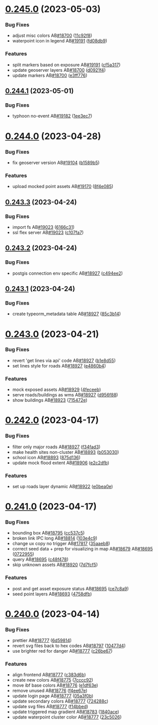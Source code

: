 # [0.245.0](https://github.com/rodekruis/IBF-system/compare/v0.244.1...v0.245.0) (2023-05-03)


### Bug Fixes

* adjust misc colors AB[#18700](https://github.com/rodekruis/IBF-system/issues/18700) ([11c92f8](https://github.com/rodekruis/IBF-system/commit/11c92f85903a3cb1200cdef38b72c451d5c6ca66))
* waterpoint icon in legend AB[#19191](https://github.com/rodekruis/IBF-system/issues/19191) ([fd08db9](https://github.com/rodekruis/IBF-system/commit/fd08db96ceb6187e9f21ef545e33f016d1e34023))


### Features

* split markers based on exposure AB[#19191](https://github.com/rodekruis/IBF-system/issues/19191) ([cf5a317](https://github.com/rodekruis/IBF-system/commit/cf5a317428623a71d31b637f13c3d64ccc7ba4ac))
* update geoserver layers AB[#18700](https://github.com/rodekruis/IBF-system/issues/18700) ([d0921f4](https://github.com/rodekruis/IBF-system/commit/d0921f42372144bfacdef8e81c77fd225c13b499))
* update markers AB[#18700](https://github.com/rodekruis/IBF-system/issues/18700) ([e3ff776](https://github.com/rodekruis/IBF-system/commit/e3ff776f93f1662334d0e44ccb04eac159bf15f7))



## [0.244.1](https://github.com/rodekruis/IBF-system/compare/v0.244.0...v0.244.1) (2023-05-01)


### Bug Fixes

* typhoon no-event AB[#19182](https://github.com/rodekruis/IBF-system/issues/19182) ([1ee3ec7](https://github.com/rodekruis/IBF-system/commit/1ee3ec7005a4a3691da5dac74802681cba84834a))



# [0.244.0](https://github.com/rodekruis/IBF-system/compare/v0.243.3...v0.244.0) (2023-04-28)


### Bug Fixes

* fix geoserver version AB[#19104](https://github.com/rodekruis/IBF-system/issues/19104) ([b1589b5](https://github.com/rodekruis/IBF-system/commit/b1589b5017a711c6b9ab2ed946ea1e2b2adec31d))


### Features

* upload mocked point assets AB[#19170](https://github.com/rodekruis/IBF-system/issues/19170) ([8f4e085](https://github.com/rodekruis/IBF-system/commit/8f4e0857a6fd4095b9b109dc15c2037a755f224c))



## [0.243.3](https://github.com/rodekruis/IBF-system/compare/v0.243.2...v0.243.3) (2023-04-24)


### Bug Fixes

* import fs AB[#19023](https://github.com/rodekruis/IBF-system/issues/19023) ([6166c31](https://github.com/rodekruis/IBF-system/commit/6166c31aacd723340b6d1c641b768bd5ffcc558c))
* ssl flex server AB[#19023](https://github.com/rodekruis/IBF-system/issues/19023) ([c107fa7](https://github.com/rodekruis/IBF-system/commit/c107fa7cdfc472660fdc03c93b654fda6514b30c))



## [0.243.2](https://github.com/rodekruis/IBF-system/compare/v0.243.1...v0.243.2) (2023-04-24)


### Bug Fixes

* postgis connection env specific AB[#18927](https://github.com/rodekruis/IBF-system/issues/18927) ([c494ee2](https://github.com/rodekruis/IBF-system/commit/c494ee2481490737ff36c7ec49a49649e420ae52))



## [0.243.1](https://github.com/rodekruis/IBF-system/compare/v0.243.0...v0.243.1) (2023-04-24)


### Bug Fixes

* create typeorm_metadata table AB[#18927](https://github.com/rodekruis/IBF-system/issues/18927) ([85c3b14](https://github.com/rodekruis/IBF-system/commit/85c3b144afa3889bd5b6c09d1c71667c614e147b))



# [0.243.0](https://github.com/rodekruis/IBF-system/compare/v0.242.0...v0.243.0) (2023-04-21)


### Bug Fixes

* revert 'get lines via api' code AB[#18927](https://github.com/rodekruis/IBF-system/issues/18927) ([b1e8d55](https://github.com/rodekruis/IBF-system/commit/b1e8d550e8fb56b2826537c4b48d3130d5ae290a))
* set lines style for roads AB[#18927](https://github.com/rodekruis/IBF-system/issues/18927) ([e4860b4](https://github.com/rodekruis/IBF-system/commit/e4860b49a6e21b3fa1ae65f4cb021d6f2ef915c0))


### Features

* mock exposed assets AB[#18929](https://github.com/rodekruis/IBF-system/issues/18929) ([4feceeb](https://github.com/rodekruis/IBF-system/commit/4feceeb4822fa1fa5bb72306b789633e38449a47))
* serve roads/buildings as wms AB[#18927](https://github.com/rodekruis/IBF-system/issues/18927) ([d956f88](https://github.com/rodekruis/IBF-system/commit/d956f880c5ab6dc551628b8ba2e1a9ce193f2d5d))
* show buildings AB[#18923](https://github.com/rodekruis/IBF-system/issues/18923) ([715472e](https://github.com/rodekruis/IBF-system/commit/715472eb4ed6801acbf115cf47cc9b80c5b1c603))



# [0.242.0](https://github.com/rodekruis/IBF-system/compare/v0.241.0...v0.242.0) (2023-04-17)


### Bug Fixes

* filter only major roads AB[#18927](https://github.com/rodekruis/IBF-system/issues/18927) ([f34fad3](https://github.com/rodekruis/IBF-system/commit/f34fad3730ab9d93dc41a30005e7e4d6bd9c7acb))
* make health sites non-cluster AB[#18893](https://github.com/rodekruis/IBF-system/issues/18893) ([b053030](https://github.com/rodekruis/IBF-system/commit/b053030f393a60e6edde94cec4dedc9622c455cd))
* school icon AB[#18893](https://github.com/rodekruis/IBF-system/issues/18893) ([875d136](https://github.com/rodekruis/IBF-system/commit/875d1365164ee243e9eae78c05ec4d8a22307282))
* update mock flood extent AB[#18906](https://github.com/rodekruis/IBF-system/issues/18906) ([e2c2dfb](https://github.com/rodekruis/IBF-system/commit/e2c2dfb9c4ac3ea96a191764c5f28b36ce30a102))


### Features

* set up roads layer dynamic AB[#18922](https://github.com/rodekruis/IBF-system/issues/18922) ([e0bea0e](https://github.com/rodekruis/IBF-system/commit/e0bea0ee0e417eac98e829d807fcf014eb0156d9))



# [0.241.0](https://github.com/rodekruis/IBF-system/compare/v0.240.0...v0.241.0) (2023-04-17)


### Bug Fixes

* bounding box AB[#18795](https://github.com/rodekruis/IBF-system/issues/18795) ([cc537c5](https://github.com/rodekruis/IBF-system/commit/cc537c5c37912f45e6d29e0563755c6228b6be23))
* broken link IPC long AB[#18814](https://github.com/rodekruis/IBF-system/issues/18814) ([103e4c9](https://github.com/rodekruis/IBF-system/commit/103e4c99d4aca214ec64e13d90f000b4947861e5))
* change ux copy no trigger AB[#17817](https://github.com/rodekruis/IBF-system/issues/17817) ([35aaeb8](https://github.com/rodekruis/IBF-system/commit/35aaeb841dc78222a2c147904e8462b18d449d77))
* correct seed data + prep for visualizing in map AB[#18679](https://github.com/rodekruis/IBF-system/issues/18679) AB[#18695](https://github.com/rodekruis/IBF-system/issues/18695) ([0722955](https://github.com/rodekruis/IBF-system/commit/0722955a48fc762f01d5fa03e8aafeda5d56ce64))
* query AB[#18695](https://github.com/rodekruis/IBF-system/issues/18695) ([c48f478](https://github.com/rodekruis/IBF-system/commit/c48f478911beb6594ec63c3b3196edfdb77e10c7))
* skip unknown assets AB[#18920](https://github.com/rodekruis/IBF-system/issues/18920) ([7d7fcf5](https://github.com/rodekruis/IBF-system/commit/7d7fcf5e9b346b36d32f3dd7f33e56b9982dcba2))


### Features

* post and get asset exposure status AB[#18695](https://github.com/rodekruis/IBF-system/issues/18695) ([ce7c8a9](https://github.com/rodekruis/IBF-system/commit/ce7c8a9e1141d09a60e9e4915031891633126482))
* seed point layers AB[#18693](https://github.com/rodekruis/IBF-system/issues/18693) ([4758dfb](https://github.com/rodekruis/IBF-system/commit/4758dfbce9cc17abad5b7431d6df5e6c50d94fc5))



# [0.240.0](https://github.com/rodekruis/IBF-system/compare/v0.239.0...v0.240.0) (2023-04-14)


### Bug Fixes

* prettier AB[#18777](https://github.com/rodekruis/IBF-system/issues/18777) ([6d59814](https://github.com/rodekruis/IBF-system/commit/6d598141bd8abf323501008dbe77d0b6d10690cf))
* revert svg files back to hex codes AB[#18797](https://github.com/rodekruis/IBF-system/issues/18797) ([10477d4](https://github.com/rodekruis/IBF-system/commit/10477d4a4f71685b32c726592091aa8d263dcc9c))
* use brighter red for danger AB[#18777](https://github.com/rodekruis/IBF-system/issues/18777) ([c26be67](https://github.com/rodekruis/IBF-system/commit/c26be67024e5ff893b079efb17cea5bf0fbc3349))


### Features

* align frontend AB[#18777](https://github.com/rodekruis/IBF-system/issues/18777) ([c383d6b](https://github.com/rodekruis/IBF-system/commit/c383d6ba1b50baba7039bfaca0093e80f2f05713))
* create new colors AB[#18775](https://github.com/rodekruis/IBF-system/issues/18775) ([7cccc92](https://github.com/rodekruis/IBF-system/commit/7cccc9286ca2f0bbf7c3d963bd337f3961c04d3b))
* move ibf base colors AB[#18776](https://github.com/rodekruis/IBF-system/issues/18776) ([e1df63e](https://github.com/rodekruis/IBF-system/commit/e1df63e3d57a30ec6aa43f703a3d7c1c51614aea))
* remove unused AB[#18776](https://github.com/rodekruis/IBF-system/issues/18776) ([f4ee67e](https://github.com/rodekruis/IBF-system/commit/f4ee67ea1a052d454f4506118054a04faf53b01d))
* update login page AB[#18777](https://github.com/rodekruis/IBF-system/issues/18777) ([05a3f0b](https://github.com/rodekruis/IBF-system/commit/05a3f0b2efb319f5d4a115cd6472cc2e47b4df63))
* update secondary colors AB[#18777](https://github.com/rodekruis/IBF-system/issues/18777) ([724288c](https://github.com/rodekruis/IBF-system/commit/724288cddc1185fa82152ac9f71b30fce7534de3))
* update svg files AB[#18777](https://github.com/rodekruis/IBF-system/issues/18777) ([f14bbed](https://github.com/rodekruis/IBF-system/commit/f14bbed91dc8011a988215a333000d28e3406d35))
* update triggered map gradient AB[#18783](https://github.com/rodekruis/IBF-system/issues/18783) ([1840ace](https://github.com/rodekruis/IBF-system/commit/1840ace896a43a02d034842b46ca600bde40b2b6))
* update waterpoint cluster color AB[#18777](https://github.com/rodekruis/IBF-system/issues/18777) ([23c5026](https://github.com/rodekruis/IBF-system/commit/23c5026806ce3c1ddbc081703b46322795140739))



